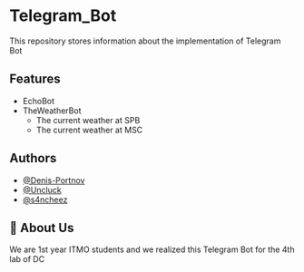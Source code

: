 
# Telegram_Bot

This repository stores information about the implementation of Telegram Bot




## Features

- EchoBot
- TheWeatherBot
  - The current weather at SPB
  - The current weather at MSC


## Authors

- [@Denis-Portnov](https://github.com/Denis-Portnov)
- [@Uncluck](https://github.com/Uncluck)
- [@s4ncheez](https://github.com/s4ncheez)


## 🚀 About Us
We are 1st year ITMO students and we realized this Telegram Bot for the 4th lab of DC

